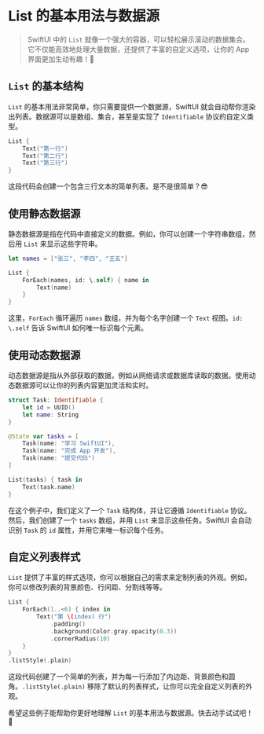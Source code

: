 ﻿# List 的基本用法与数据源

> SwiftUI 中的 `List` 就像一个强大的容器，可以轻松展示滚动的数据集合。它不仅能高效地处理大量数据，还提供了丰富的自定义选项，让你的 App 界面更加生动有趣！🎉

## `List` 的基本结构

`List` 的基本用法非常简单，你只需要提供一个数据源，SwiftUI 就会自动帮你渲染出列表。数据源可以是数组、集合，甚至是实现了 `Identifiable` 协议的自定义类型。

```swift
List {
    Text("第一行")
    Text("第二行")
    Text("第三行")
}
```

这段代码会创建一个包含三行文本的简单列表。是不是很简单？😎

## 使用静态数据源

静态数据源是指在代码中直接定义的数据。例如，你可以创建一个字符串数组，然后用 `List` 来显示这些字符串。

```swift
let names = ["张三", "李四", "王五"]

List {
    ForEach(names, id: \.self) { name in
        Text(name)
    }
}
```

这里，`ForEach` 循环遍历 `names` 数组，并为每个名字创建一个 `Text` 视图。`id: \.self` 告诉 SwiftUI 如何唯一标识每个元素。

## 使用动态数据源

动态数据源是指从外部获取的数据，例如从网络请求或数据库读取的数据。使用动态数据源可以让你的列表内容更加灵活和实时。

```swift
struct Task: Identifiable {
    let id = UUID()
    let name: String
}

@State var tasks = [
    Task(name: "学习 SwiftUI"),
    Task(name: "完成 App 开发"),
    Task(name: "提交代码")
]

List(tasks) { task in
    Text(task.name)
}
```

在这个例子中，我们定义了一个 `Task` 结构体，并让它遵循 `Identifiable` 协议。然后，我们创建了一个 `tasks` 数组，并用 `List` 来显示这些任务。SwiftUI 会自动识别 `Task` 的 `id` 属性，并用它来唯一标识每个任务。

## 自定义列表样式

`List` 提供了丰富的样式选项，你可以根据自己的需求来定制列表的外观。例如，你可以修改列表的背景颜色、行间距、分割线等等。

```swift
List {
    ForEach(1..<6) { index in
        Text("第 \(index) 行")
            .padding()
            .background(Color.gray.opacity(0.3))
            .cornerRadius(10)
    }
}
.listStyle(.plain)
```

这段代码创建了一个简单的列表，并为每一行添加了内边距、背景颜色和圆角。`.listStyle(.plain)` 移除了默认的列表样式，让你可以完全自定义列表的外观。

希望这些例子能帮助你更好地理解 `List` 的基本用法与数据源。快去动手试试吧！💪



